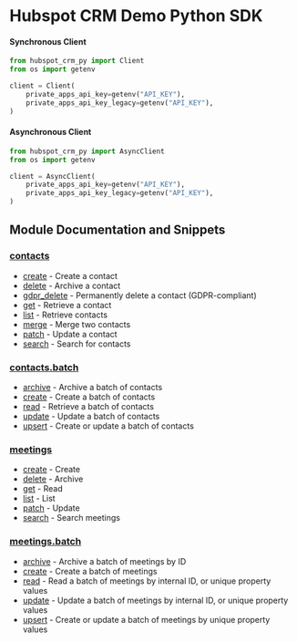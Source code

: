 
# Hubspot CRM Demo Python SDK

#### Synchronous Client

```python
from hubspot_crm_py import Client
from os import getenv

client = Client(
    private_apps_api_key=getenv("API_KEY"),
    private_apps_api_key_legacy=getenv("API_KEY"),
)
```

#### Asynchronous Client

```python
from hubspot_crm_py import AsyncClient
from os import getenv

client = AsyncClient(
    private_apps_api_key=getenv("API_KEY"),
    private_apps_api_key_legacy=getenv("API_KEY"),
)
```

## Module Documentation and Snippets

### [contacts](hubspot_crm_py/resources/contacts/README.md)

* [create](hubspot_crm_py/resources/contacts/README.md#create) - Create a contact
* [delete](hubspot_crm_py/resources/contacts/README.md#delete) - Archive a contact
* [gdpr_delete](hubspot_crm_py/resources/contacts/README.md#gdpr_delete) - Permanently delete a contact (GDPR-compliant)
* [get](hubspot_crm_py/resources/contacts/README.md#get) - Retrieve a contact
* [list](hubspot_crm_py/resources/contacts/README.md#list) - Retrieve contacts
* [merge](hubspot_crm_py/resources/contacts/README.md#merge) - Merge two contacts
* [patch](hubspot_crm_py/resources/contacts/README.md#patch) - Update a contact
* [search](hubspot_crm_py/resources/contacts/README.md#search) - Search for contacts

### [contacts.batch](hubspot_crm_py/resources/contacts/batch/README.md)

* [archive](hubspot_crm_py/resources/contacts/batch/README.md#archive) - Archive a batch of contacts
* [create](hubspot_crm_py/resources/contacts/batch/README.md#create) - Create a batch of contacts
* [read](hubspot_crm_py/resources/contacts/batch/README.md#read) - Retrieve a batch of contacts
* [update](hubspot_crm_py/resources/contacts/batch/README.md#update) - Update a batch of contacts
* [upsert](hubspot_crm_py/resources/contacts/batch/README.md#upsert) - Create or update a batch of contacts

### [meetings](hubspot_crm_py/resources/meetings/README.md)

* [create](hubspot_crm_py/resources/meetings/README.md#create) - Create
* [delete](hubspot_crm_py/resources/meetings/README.md#delete) - Archive
* [get](hubspot_crm_py/resources/meetings/README.md#get) - Read
* [list](hubspot_crm_py/resources/meetings/README.md#list) - List
* [patch](hubspot_crm_py/resources/meetings/README.md#patch) - Update
* [search](hubspot_crm_py/resources/meetings/README.md#search) - Search meetings

### [meetings.batch](hubspot_crm_py/resources/meetings/batch/README.md)

* [archive](hubspot_crm_py/resources/meetings/batch/README.md#archive) - Archive a batch of meetings by ID
* [create](hubspot_crm_py/resources/meetings/batch/README.md#create) - Create a batch of meetings
* [read](hubspot_crm_py/resources/meetings/batch/README.md#read) - Read a batch of meetings by internal ID, or unique property values
* [update](hubspot_crm_py/resources/meetings/batch/README.md#update) - Update a batch of meetings by internal ID, or unique property values
* [upsert](hubspot_crm_py/resources/meetings/batch/README.md#upsert) - Create or update a batch of meetings by unique property values

<!-- MODULE DOCS END -->
